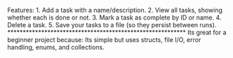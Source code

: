  Features:
    1. Add a task with a name/description.
    2. View all tasks, showing whether each is done or not.
    3. Mark a task as complete by ID or name.
    4. Delete a task.
    5. Save your tasks to a file (so they persist between runs).
    **********************************************************
    Its great for a beginner project because:
    Its simple but uses structs, file I/O, error handling, enums, and collections.

     

   
